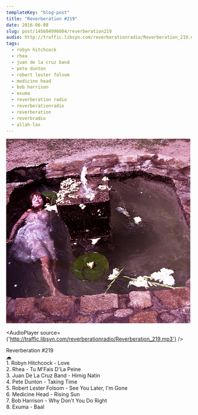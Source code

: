 ```yaml
---
templateKey: "blog-post"
title: "Reverberation #219"
date: 2016-06-08
slug: post/145604990804/reverberation219
audio: http://traffic.libsyn.com/reverberationradio/Reverberation_219.mp3
tags:
  - robyn hitchcock
  - rhea
  - juan de la cruz band
  - pete dunton
  - robert lester folsom
  - medicine head
  - bob harrison
  - exuma
  - reverberation radio
  - reverberationradio
  - reverberation
  - reverbradio
  - allah-las
---
```


![Reverberation #219](../images/d505c520d40a529924ccffc4e33a3143ac046aabfa3ce8a5268baf3c8f613ff7.jpg)

<AudioPlayer source={'http://traffic.libsyn.com/reverberationradio/Reverberation_219.mp3'} />

<p>Reverberation #219<br /><a href="http://traffic.libsyn.com/reverberationradio/Reverberation_219.mp3">&#9729;</a><br />1. Robyn Hitchcock - Love<br />2. Rhea - Tu M'Fais D'La Peine<br />3. Juan De La Cruz Band - Himig Natin<br />4. Pete Dunton - Taking Time<br />5. Robert Lester Folsom - See You Later, I'm Gone<br />6. Medicine Head - Rising Sun<br />7. Bob Harrison - Why Don't You Do Right<br />8. Exuma - Baal</p>
